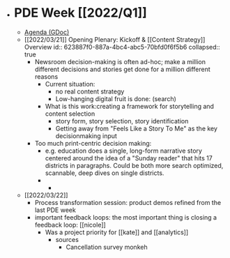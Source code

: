 - # PDE Week [[2022/Q1]]
	- [Agenda (GDoc)](https://docs.google.com/document/d/1bQNzdb107SdJ2kLRsMdGCnFZsad6WA7JaroT0K-37mk/edit#heading=h.mljmmepwzw52)
	- [[2022/03/21]] Opening Plenary: Kickoff & [[Content Strategy]] Overview
	  id:: 623887f0-887a-4bc4-abc5-70bfd0f6f5b6
	  collapsed:: true
		- Newsroom decision-making is often ad-hoc; make a million different decisions and stories get done for a million different reasons
			- Current situation:
				- no real content strategy
				- Low-hanging digital fruit is done: (search)
			- What is this work:creating a framework for storytelling and content selection
				- story form, story selection, story identification
				- Getting away from "Feels Like a Story To Me" as the key decisionmaking input
		- Too much print-centric decision making:
			- e.g. education does a single, long-form narrative story centered around the idea of a "Sunday reader" that hits 17 districts in paragraphs. Could be both more search optimized, scannable, deep dives on single districts.
			-
				-
	- [[2022/03/22]]
		- Process transformation session: product demos refined from the last PDE week
		- important feedback loops: the most important thing is closing a feedback loop: [[nicole]]
			- Was a project priority for [[kate]] and [[analytics]]
				- sources
					- Cancellation survey monkeh